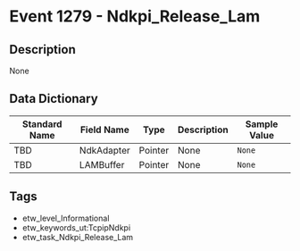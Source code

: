 # Event 1279 - Ndkpi_Release_Lam

## Description
None

## Data Dictionary
|Standard Name|Field Name|Type|Description|Sample Value|
|---|---|---|---|---|
|TBD|NdkAdapter|Pointer|None|`None`|
|TBD|LAMBuffer|Pointer|None|`None`|

## Tags
* etw_level_Informational
* etw_keywords_ut:TcpipNdkpi
* etw_task_Ndkpi_Release_Lam